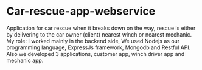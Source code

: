 # Car-rescue-app-webservice

Application for car rescue when it breaks down on the way, rescue is either by delivering to the car owner (client) nearest winch or nearest mechanic. 
 My role: I worked mainly in the backend side, We used Nodejs as our programming language, ExpressJs framework, Mongodb and Restful API. Also we developed 3 applications, customer app, winch driver app and mechanic app.

